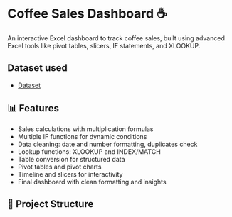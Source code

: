 # Coffee Sales Dashboard ☕

An interactive Excel dashboard to track coffee sales, built using advanced Excel tools like pivot tables, slicers, IF statements, and XLOOKUP.

## Dataset used
- <a href="https://github.com/codingchapa/Coffee-Sales-Dashboard/blob/main/coffeeOrdersData.xlsx"> Dataset</a>

## 📊 Features

- Sales calculations with multiplication formulas
- Multiple IF functions for dynamic conditions
- Data cleaning: date and number formatting, duplicates check
- Lookup functions: XLOOKUP and INDEX/MATCH
- Table conversion for structured data
- Pivot tables and pivot charts
- Timeline and slicers for interactivity
- Final dashboard with clean formatting and insights

## 📂 Project Structure


